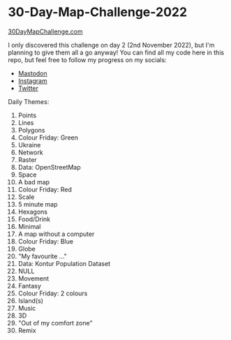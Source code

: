 # 30-Day-Map-Challenge-2022

[30DayMapChallenge.com](https://30daymapchallenge.com/)

I only discovered this challenge on day 2 (2nd November 2022), but I'm planning to give them all a go anyway!
You can find all my code here in this repo, but feel free to follow my progress on my socials:
* [Mastodon](https://tech.lgbt/@DataScienceNot2)
* [Instagram](https://www.instagram.com/datasciencenot2/)
* [Twitter](https://twitter.com/datasciencenot2)

Daily Themes:
1. Points
2. Lines
3. Polygons
4. Colour Friday: Green
5. Ukraine
6. Network
7. Raster
8. Data: OpenStreetMap
9. Space
10. A bad map
11. Colour Friday: Red
12. Scale
13. 5 minute map
14. Hexagons
15. Food/Drink
16. Minimal
17. A map without a computer
18. Colour Friday: Blue
19. Globe
20. "My favourite ..."
21. Data: Kontur Population Dataset
22. NULL
23. Movement
24. Fantasy
25. Colour Friday: 2 colours
26. Island(s)
27. Music
28. 3D
29. "Out of my comfort zone"
30. Remix